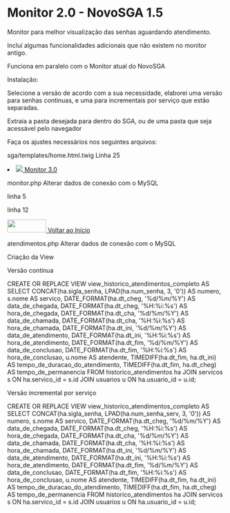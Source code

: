 # Monitor 2.0 - NovoSGA 1.5

Monitor para melhor visualização das senhas aguardando atendimento.

Incluí algumas funcionalidades adicionais que não existem no monitor antigo.

Funciona em paralelo com o Monitor atual do NovoSGA

Instalação:

Selecione a versão de acordo com a sua necessidade, elaborei uma versão para senhas continuas, e uma para incrementais por serviço que estão separadas.

Extraia a pasta desejada para dentro do SGA, ou de uma pasta que seja acessável pelo navegador

Faça os ajustes necessários nos seguintes arquivos:

sga/templates/home.html.twig 
Linha 25
<li>
  <a href="http://caminhodoseuservidor/nomedapastaaondedescompactou/monitor.php">
  <img src="http://caminhodoseuservidor/caminhodapastadosga/public/modules/sga.monitor/resources/images/icon.png?v=1.5.0">
  <span class="name">Monitor 3.0</span>
  </a>
</li>

monitor.php
Alterar dados de conexão com o MySQL

linha 5
<link rel="shortcut icon" href="http://caminhodoseuservidor/sga/public/images/favicon.png" type="image/x-icon" />

linha 12
<!-- NavBar para voltar ao SGA -->
<nav class="navbar navbar-dark bg-dark">
  <a class="navbar-brand" href="http://caminhodoseuservidor/sga/public">
    <img src="http://caminhodoseuservidor/sga/public/images/novosga-navbar.png" width="90" height="30" class="d-inline-block align-top" alt="">
    Voltar ao Início
  </a>
</nav>

atendimentos.php
Alterar dados de conexão com o MySQL

Criação da View

Versão continua

CREATE OR REPLACE VIEW view_historico_atendimentos_completo AS
SELECT
    CONCAT(ha.sigla_senha, LPAD(ha.num_senha, 3, '0')) AS numero,
    s.nome AS servico,
    DATE_FORMAT(ha.dt_cheg, '%d/%m/%Y') AS data_de_chegada,
    DATE_FORMAT(ha.dt_cheg, '%H:%i:%s') AS hora_de_chegada,
    DATE_FORMAT(ha.dt_cha, '%d/%m/%Y') AS data_de_chamada,
    DATE_FORMAT(ha.dt_cha, '%H:%i:%s') AS hora_de_chamada,
    DATE_FORMAT(ha.dt_ini, '%d/%m/%Y') AS data_de_atendimento,
    DATE_FORMAT(ha.dt_ini, '%H:%i:%s') AS hora_de_atendimento,
    DATE_FORMAT(ha.dt_fim, '%d/%m/%Y') AS data_de_conclusao,
    DATE_FORMAT(ha.dt_fim, '%H:%i:%s') AS hora_de_conclusao,
    u.nome AS atendente,
    TIMEDIFF(ha.dt_fim, ha.dt_ini) AS tempo_de_duracao_do_atendimento,
    TIMEDIFF(ha.dt_fim, ha.dt_cheg) AS tempo_de_permanencia
FROM
    historico_atendimentos ha
JOIN
    servicos s ON ha.servico_id = s.id
JOIN
    usuarios u ON ha.usuario_id = u.id;


Versão incremental por serviço

CREATE OR REPLACE VIEW view_historico_atendimentos_completo AS
SELECT
    CONCAT(ha.sigla_senha, LPAD(ha.num_senha_serv, 3, '0')) AS numero,
    s.nome AS servico,
    DATE_FORMAT(ha.dt_cheg, '%d/%m/%Y') AS data_de_chegada,
    DATE_FORMAT(ha.dt_cheg, '%H:%i:%s') AS hora_de_chegada,
    DATE_FORMAT(ha.dt_cha, '%d/%m/%Y') AS data_de_chamada,
    DATE_FORMAT(ha.dt_cha, '%H:%i:%s') AS hora_de_chamada,
    DATE_FORMAT(ha.dt_ini, '%d/%m/%Y') AS data_de_atendimento,
    DATE_FORMAT(ha.dt_ini, '%H:%i:%s') AS hora_de_atendimento,
    DATE_FORMAT(ha.dt_fim, '%d/%m/%Y') AS data_de_conclusao,
    DATE_FORMAT(ha.dt_fim, '%H:%i:%s') AS hora_de_conclusao,
    u.nome AS atendente,
    TIMEDIFF(ha.dt_fim, ha.dt_ini) AS tempo_de_duracao_do_atendimento,
    TIMEDIFF(ha.dt_fim, ha.dt_cheg) AS tempo_de_permanencia
FROM
    historico_atendimentos ha
JOIN
    servicos s ON ha.servico_id = s.id
JOIN
    usuarios u ON ha.usuario_id = u.id;
